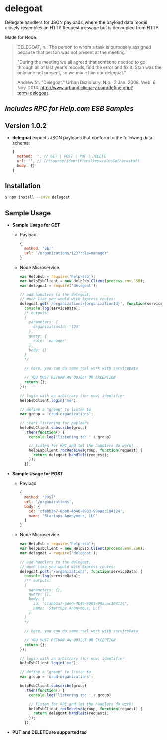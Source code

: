 # delegoat

Delegate handlers for JSON payloads, where the payload data model closely resembles an HTTP Request message but is decoupled from HTTP.

Made for Node.

>DELEGOAT, n.: The person to whom a task is purposely assigned because that person was not present at the meeting.
>
>"During the meeting we all agreed that someone needed to go through all of last year's records, find the error and fix it. Stan was the only one not present, so we made him our delegoat."
>
>Andrew St. "Delegoat." Urban Dictionary. N.p., 2 Jan. 2008. Web. 6 Nov. 2014. <http://www.urbandictionary.com/define.php?term=delegoat>.

## _Includes RPC for Help.com ESB Samples_

## Version 1.0.2

- **delegoat** expects JSON payloads that conform to the following data schema:

  ```javascript
  {
    method: '', // GET | POST | PUT | DELETE
    url: '', // /resource/identifiers?key=value&other=stuff
    body: {}
  }
  ```

## Installation
```sh
$ npm install --save delegoat
```

## Sample Usage

- **Sample Usage for GET**

  - Payload

    ```javascript
    {
      method: 'GET'
      url: '/organizations/123?role=manager'
    }
    ```

  - Node Microservice

    ```javascript
    var HelpEsb = require('help-esb');
    var helpEsbClient = new HelpEsb.Client(process.env.ESB);
    var delegoat = require('delegoat');

    // add handlers to the delegoat,
    // much like you would with Express routes:
    delegoat.get('/organizations/{organizationId}', function(serviceData) {
      console.log(serviceData);
      /* outputs:
      {
        parameters: {
          organizationId: '123'
        },
        query: {
          role: 'manager'
        },
        body: {}
      }
      */

      // here, you can do some real work with serviceData

      // YOU MUST RETURN AN OBJECT OR EXCEPTION
      return {};
    });

    // login with an arbitrary (for now) identifier
    helpEsbClient.login('me');

    // define a "group" to listen to
    var group = 'crud-organizations';

    // start listening for payloads
    helpEsbClient.subscribe(group)
      .then(function() {
        console.log('listening to: ' + group)

        // listen for RPC and let the handlers do work!
        helpEsbClient.rpcReceive(group, function(request) {
          return delegoat.handleIt(request);
        });
      });
    ```

- **Sample Usage for POST**

  - Payload

    ```javascript
    {
      method: 'POST'
      url: '/organizations',
      body: {
        id: 'cfabb3a7-6de0-4b40-8903-99aaac104124',
        name: 'Startups Anonymous, LLC'
      }
    }
    ```

  - Node Microservice

    ```javascript
    var HelpEsb = require('help-esb');
    var helpEsbClient = new HelpEsb.Client(process.env.ESB);
    var delegoat = require('delegoat');

    // add handlers to the delegoat,
    // much like you would with Express routes:
    delegoat.post('/organizations', function(serviceData) {
      console.log(serviceData);
      /** outputs:
      {
        parameters: {},
        query: {},
        body: {
          id: 'cfabb3a7-6de0-4b40-8903-99aaac104124',
          name: 'Startups Anonymous, LLC'
        }
      }
      */

      // here, you can do some real work with serviceData

      // YOU MUST RETURN AN OBJECT OR EXCEPTION
      return {};
    });

    // login with an arbitrary (for now) identifier
    helpEsbClient.login('me');

    // define a "group" to listen to
    var group = 'crud-organizations';

    helpEsbClient.subscribe(group)
      .then(function() {
        console.log('listening to: ' + group)

        // listen for RPC and let the handlers do work!
        helpEsbClient.rpcReceive(group, function(request) {
          return delegoat.handleIt(request);
        });
      });
    ```

- **PUT and DELETE are supported too**
